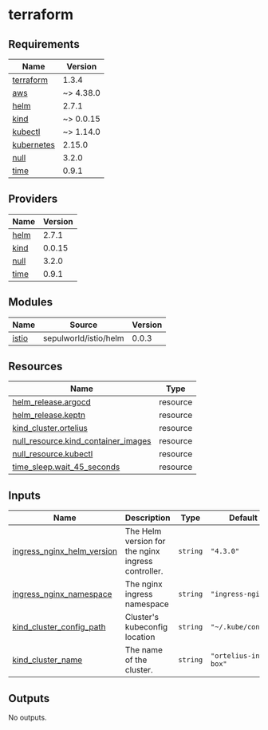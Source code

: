 # terraform

<!-- BEGINNING OF PRE-COMMIT-TERRAFORM DOCS HOOK -->
## Requirements

| Name | Version |
|------|---------|
| <a name="requirement_terraform"></a> [terraform](#requirement\_terraform) | 1.3.4 |
| <a name="requirement_aws"></a> [aws](#requirement\_aws) | ~> 4.38.0 |
| <a name="requirement_helm"></a> [helm](#requirement\_helm) | 2.7.1 |
| <a name="requirement_kind"></a> [kind](#requirement\_kind) | ~> 0.0.15 |
| <a name="requirement_kubectl"></a> [kubectl](#requirement\_kubectl) | ~> 1.14.0 |
| <a name="requirement_kubernetes"></a> [kubernetes](#requirement\_kubernetes) | 2.15.0 |
| <a name="requirement_null"></a> [null](#requirement\_null) | 3.2.0 |
| <a name="requirement_time"></a> [time](#requirement\_time) | 0.9.1 |

## Providers

| Name | Version |
|------|---------|
| <a name="provider_helm"></a> [helm](#provider\_helm) | 2.7.1 |
| <a name="provider_kind"></a> [kind](#provider\_kind) | 0.0.15 |
| <a name="provider_null"></a> [null](#provider\_null) | 3.2.0 |
| <a name="provider_time"></a> [time](#provider\_time) | 0.9.1 |

## Modules

| Name | Source | Version |
|------|--------|---------|
| <a name="module_istio"></a> [istio](#module\_istio) | sepulworld/istio/helm | 0.0.3 |

## Resources

| Name | Type |
|------|------|
| [helm_release.argocd](https://registry.terraform.io/providers/hashicorp/helm/2.7.1/docs/resources/release) | resource |
| [helm_release.keptn](https://registry.terraform.io/providers/hashicorp/helm/2.7.1/docs/resources/release) | resource |
| [kind_cluster.ortelius](https://registry.terraform.io/providers/tehcyx/kind/latest/docs/resources/cluster) | resource |
| [null_resource.kind_container_images](https://registry.terraform.io/providers/hashicorp/null/3.2.0/docs/resources/resource) | resource |
| [null_resource.kubectl](https://registry.terraform.io/providers/hashicorp/null/3.2.0/docs/resources/resource) | resource |
| [time_sleep.wait_45_seconds](https://registry.terraform.io/providers/hashicorp/time/0.9.1/docs/resources/sleep) | resource |

## Inputs

| Name | Description | Type | Default | Required |
|------|-------------|------|---------|:--------:|
| <a name="input_ingress_nginx_helm_version"></a> [ingress\_nginx\_helm\_version](#input\_ingress\_nginx\_helm\_version) | The Helm version for the nginx ingress controller. | `string` | `"4.3.0"` | no |
| <a name="input_ingress_nginx_namespace"></a> [ingress\_nginx\_namespace](#input\_ingress\_nginx\_namespace) | The nginx ingress namespace | `string` | `"ingress-nginx"` | no |
| <a name="input_kind_cluster_config_path"></a> [kind\_cluster\_config\_path](#input\_kind\_cluster\_config\_path) | Cluster's kubeconfig location | `string` | `"~/.kube/config"` | no |
| <a name="input_kind_cluster_name"></a> [kind\_cluster\_name](#input\_kind\_cluster\_name) | The name of the cluster. | `string` | `"ortelius-in-a-box"` | no |

## Outputs

No outputs.
<!-- END OF PRE-COMMIT-TERRAFORM DOCS HOOK -->
